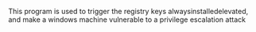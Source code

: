 This program is used to trigger the registry keys alwaysinstalledelevated, and make a windows machine vulnerable to a privilege escalation attack
